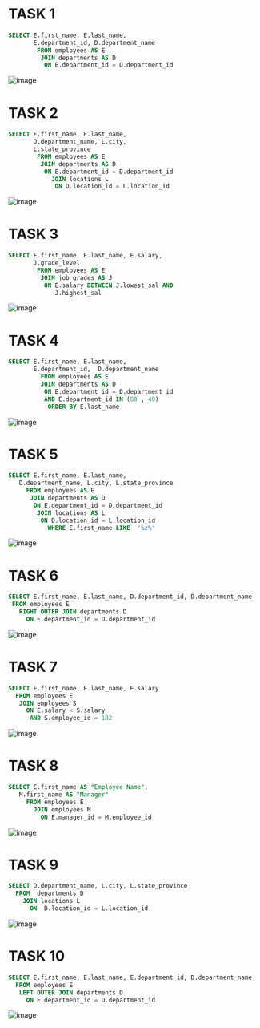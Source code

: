 # TASK 1
```SQL
SELECT E.first_name, E.last_name, 
       E.department_id, D.department_name 
        FROM employees AS E 
         JOIN departments AS D 
          ON E.department_id = D.department_id
```
![image](https://user-images.githubusercontent.com/122611553/222051948-6b377c8d-48ef-4f26-8837-f9cd7c6565aa.png)

# TASK 2
```SQL
SELECT E.first_name, E.last_name, 
       D.department_name, L.city, 
       L.state_province 
        FROM employees AS E 
         JOIN departments AS D 
          ON E.department_id = D.department_id
            JOIN locations L
             ON D.location_id = L.location_id
```
![image](https://user-images.githubusercontent.com/122611553/222052671-3d02a0cd-e3a0-4837-8a3b-7e4f9390a60f.png)

# TASK 3
```SQL
SELECT E.first_name, E.last_name, E.salary, 
       J.grade_level
        FROM employees AS E 
         JOIN job_grades AS J 
          ON E.salary BETWEEN J.lowest_sal AND 
             J.highest_sal
```
![image](https://user-images.githubusercontent.com/122611553/222070338-cca8fdb2-b3dd-4d80-8348-5a6d8fe573e1.png)

# TASK 4
```SQL
SELECT E.first_name, E.last_name, 
       E.department_id,  D.department_name 
         FROM employees AS E 
         JOIN departments AS D 
          ON E.department_id = D.department_id 
          AND E.department_id IN (80 , 40)
           ORDER BY E.last_name
```
![image](https://user-images.githubusercontent.com/122611553/222072725-2501f062-2639-47a2-bad7-f6b15ef77f7c.png)

# TASK 5
```SQL
SELECT E.first_name, E.last_name,
   D.department_name, L.city, L.state_province
     FROM employees AS E 
      JOIN departments AS D  
       ON E.department_id = D.department_id 
        JOIN locations AS L 
         ON D.location_id = L.location_id 
           WHERE E.first_name LIKE  '%z%'
```
![image](https://user-images.githubusercontent.com/122611553/222073499-2d91cdc8-c742-4262-9c47-3dd7d1695e7c.png)

# TASK 6
```SQL
SELECT E.first_name, E.last_name, D.department_id, D.department_name 
 FROM employees E 
   RIGHT OUTER JOIN departments D
     ON E.department_id = D.department_id
```
![image](https://user-images.githubusercontent.com/122611553/222075870-31f4b204-1bba-47aa-bf25-67de8b1b3591.png)

# TASK 7
```SQL
SELECT E.first_name, E.last_name, E.salary 
  FROM employees E 
   JOIN employees S
     ON E.salary < S.salary 
      AND S.employee_id = 182
```
![image](https://user-images.githubusercontent.com/122611553/222076923-9363e775-3811-4269-8b09-64a3c5330aa0.png)

# TASK 8
```SQL
SELECT E.first_name AS "Employee Name", 
   M.first_name AS "Manager"
     FROM employees E 
       JOIN employees M
         ON E.manager_id = M.employee_id
```
![image](https://user-images.githubusercontent.com/122611553/222079375-fad1a85d-1e51-43a9-8225-e2495c5491e4.png)

# TASK 9
```SQL
SELECT D.department_name, L.city, L.state_province
  FROM  departments D 
    JOIN locations L 
      ON  D.location_id = L.location_id
```
![image](https://user-images.githubusercontent.com/122611553/222079626-616cd3cf-c999-42b0-88ea-897115bf2733.png)

# TASK 10
```SQL
SELECT E.first_name, E.last_name, E.department_id, D.department_name 
  FROM employees E 
   LEFT OUTER JOIN departments D 
     ON E.department_id = D.department_id
```
![image](https://user-images.githubusercontent.com/122611553/222080339-011c4620-6846-40db-94fd-8ecfcd47a47c.png)



